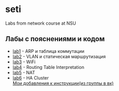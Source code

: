 # seti
Labs from network course at NSU


## Лабы с пояснениями и кодом ##
- [lab1](https://github.com/DaryaEvd/seti/tree/main/lab1) - ARP и таблица коммутации
- [lab2](https://github.com/DaryaEvd/seti/tree/main/lab2_vlan_static_routing) - VLAN и статическая маршрутизация
- [lab3](https://github.com/DaryaEvd/seti/tree/main/lab3_wifi) - WiFi
- [lab4](https://github.com/DaryaEvd/seti/tree/main/lab4_rout_table_interpret) - Routing Table Interpretation  
- [lab5](https://github.com/DaryaEvd/seti/tree/main/lab5_nat) - NAT
- [lab6](https://github.com/DaryaEvd/seti/tree/main/lab6_cluster) - HA Cluster  
		[Мои добавления к инструкции(из группы в вк)](https://github.com/DaryaEvd/seti/blob/main/lab6_cluster/seti_lab6_cluster.pdf)  


